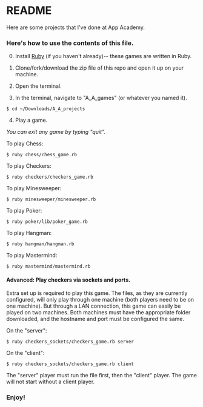 # README

Here are some projects that I've done at App Academy.

### Here's how to use the contents of this file.

0. Install [Ruby](https://www.ruby-lang.org/en/) (if you haven't already)-- these games are written in Ruby.

1. Clone/fork/download the zip file of this repo and open it up on your machine.

2. Open the terminal.

3. In the terminal, navigate to "A_A_games" (or whatever you named it).

  ```
  $ cd ~/Downloads/A_A_projects
  ```

4. Play a game.

  *You can exit any game by typing "quit".*


  To play Chess:

  ```
  $ ruby chess/chess_game.rb
  ```


  To play Checkers:
  ```
  $ ruby checkers/checkers_game.rb
  ```
  

  To play Minesweeper:
  ```
  $ ruby minesweeper/minesweeper.rb
  ```
  
  
  To play Poker:
  ```
  $ ruby poker/lib/poker_game.rb
  ```
  

  To play Hangman:
  ```
  $ ruby hangman/hangman.rb
  ```


  To play Mastermind:
  ```
  $ ruby mastermind/mastermind.rb
  ```

  
  
  
#### Advanced: Play checkers via sockets and ports.
  
Extra set up is required to play this game. The files, as they are currently configured, will only play through one machine (both players need to be on one machine). But through a LAN connection, this game can easily be played on two machines. Both machines must have the appropriate folder downloaded, and the hostname and port must be configured the same.

On the "server":

  ```
  $ ruby checkers_sockets/checkers_game.rb server
  ```
  
  
On the "client":  

  ```
  $ ruby checkers_sockets/checkers_game.rb client
  ```
  
The "server" player must run the file first, then the "client" player. The game will not start without a client player.  
  
### Enjoy!